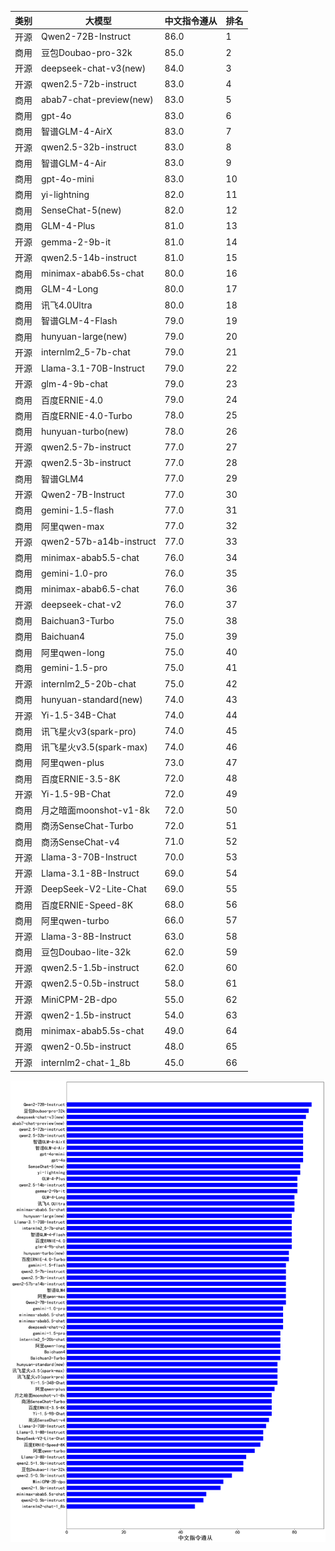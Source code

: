 
| 类别 | 大模型                         | 中文指令遵从 | 排名 |
|-----|------------------------------|---------|----|
|开源|Qwen2-72B-Instruct|86.0|1|
|商用|豆包Doubao-pro-32k|85.0|2|
|开源|deepseek-chat-v3(new)|84.0|3|
|开源|qwen2.5-72b-instruct|83.0|4|
|商用|abab7-chat-preview(new)|83.0|5|
|商用|gpt-4o|83.0|6|
|商用|智谱GLM-4-AirX|83.0|7|
|开源|qwen2.5-32b-instruct|83.0|8|
|商用|智谱GLM-4-Air|83.0|9|
|商用|gpt-4o-mini|83.0|10|
|商用|yi-lightning|82.0|11|
|商用|SenseChat-5(new)|82.0|12|
|商用|GLM-4-Plus|81.0|13|
|开源|gemma-2-9b-it|81.0|14|
|开源|qwen2.5-14b-instruct|81.0|15|
|商用|minimax-abab6.5s-chat|80.0|16|
|商用|GLM-4-Long|80.0|17|
|商用|讯飞4.0Ultra|80.0|18|
|商用|智谱GLM-4-Flash|79.0|19|
|商用|hunyuan-large(new)|79.0|20|
|开源|internlm2_5-7b-chat|79.0|21|
|开源|Llama-3.1-70B-Instruct|79.0|22|
|开源|glm-4-9b-chat|79.0|23|
|商用|百度ERNIE-4.0|79.0|24|
|商用|百度ERNIE-4.0-Turbo|78.0|25|
|商用|hunyuan-turbo(new)|78.0|26|
|开源|qwen2.5-7b-instruct|77.0|27|
|开源|qwen2.5-3b-instruct|77.0|28|
|商用|智谱GLM4|77.0|29|
|开源|Qwen2-7B-Instruct|77.0|30|
|商用|gemini-1.5-flash|77.0|31|
|商用|阿里qwen-max|77.0|32|
|开源|qwen2-57b-a14b-instruct|77.0|33|
|商用|minimax-abab5.5-chat|76.0|34|
|商用|gemini-1.0-pro|76.0|35|
|商用|minimax-abab6.5-chat|76.0|36|
|开源|deepseek-chat-v2|76.0|37|
|商用|Baichuan3-Turbo|75.0|38|
|商用|Baichuan4|75.0|39|
|商用|阿里qwen-long|75.0|40|
|商用|gemini-1.5-pro|75.0|41|
|开源|internlm2_5-20b-chat|75.0|42|
|商用|hunyuan-standard(new)|74.0|43|
|开源|Yi-1.5-34B-Chat|74.0|44|
|商用|讯飞星火v3(spark-pro)|74.0|45|
|商用|讯飞星火v3.5(spark-max)|74.0|46|
|商用|阿里qwen-plus|73.0|47|
|商用|百度ERNIE-3.5-8K|72.0|48|
|开源|Yi-1.5-9B-Chat|72.0|49|
|商用|月之暗面moonshot-v1-8k|72.0|50|
|商用|商汤SenseChat-Turbo|72.0|51|
|商用|商汤SenseChat-v4|71.0|52|
|开源|Llama-3-70B-Instruct|70.0|53|
|开源|Llama-3.1-8B-Instruct|69.0|54|
|开源|DeepSeek-V2-Lite-Chat|69.0|55|
|商用|百度ERNIE-Speed-8K|68.0|56|
|商用|阿里qwen-turbo|66.0|57|
|开源|Llama-3-8B-Instruct|63.0|58|
|商用|豆包Doubao-lite-32k|62.0|59|
|开源|qwen2.5-1.5b-instruct|62.0|60|
|开源|qwen2.5-0.5b-instruct|58.0|61|
|开源|MiniCPM-2B-dpo|55.0|62|
|开源|qwen2-1.5b-instruct|54.0|63|
|商用|minimax-abab5.5s-chat|49.0|64|
|开源|qwen2-0.5b-instruct|48.0|65|
|开源|internlm2-chat-1_8b|45.0|66|


![lin](../pic/ifrank.png)
